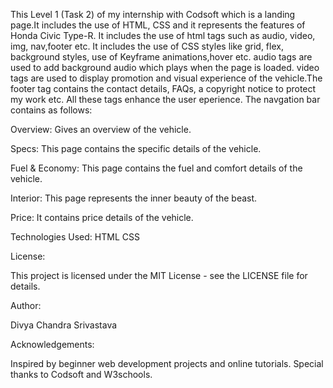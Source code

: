 This Level 1 (Task 2) of my internship with Codsoft which is a landing page.It includes the use of HTML, CSS and it represents the features of Honda Civic Type-R. It includes the use of html tags such as audio, video, img, nav,footer etc. It includes the use of CSS styles like grid, flex, background styles, use of Keyframe animations,hover etc. audio tags are used to add background audio which plays when the page is loaded. video tags are used to display promotion and visual experience of the vehicle.The footer tag contains the contact details, FAQs, a copyright notice to protect my work etc. All these tags enhance the user eperience. The navgation bar contains as follows:

  Overview: Gives an overview of the vehicle.

  Specs: This page contains the specific details of the vehicle.

  Fuel & Economy: This page contains the fuel and comfort details of the vehicle.

  Interior: This page represents the inner beauty of the beast.

  Price: It contains price details of the vehicle.

Technologies Used:
  HTML
  CSS
  
License:

  This project is licensed under the MIT License - see the LICENSE file for details.

Author:

  Divya Chandra Srivastava
  
Acknowledgements:

  Inspired by beginner web development projects and online tutorials.
  Special thanks to Codsoft and W3schools.
